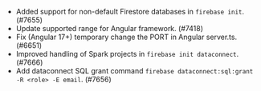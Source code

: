 - Added support for non-default Firestore databases in `firebase init`. (#7655)
- Update supported range for Angular framework. (#7418)
- Fix (Angular 17+) temporary change the PORT in Angular server.ts. (#6651)
- Improved handling of Spark projects in `firebase init dataconnect`. (#7666)
- Add dataconnect SQL grant command `firebase dataconnect:sql:grant -R <role> -E email`. (#7656)